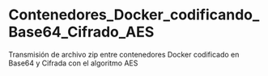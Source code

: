 # Contenedores_Docker_codificando_Base64_Cifrado_AES
Transmisión de archivo zip entre contenedores Docker codificado en Base64 y Cifrada con el algoritmo AES
